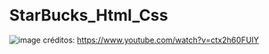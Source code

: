 # StarBucks_Html_Css
![image](https://user-images.githubusercontent.com/83733895/158091383-cb0238bb-ad09-4d43-8d9e-30673e4df0d0.png)
créditos: https://www.youtube.com/watch?v=ctx2h60FUIY
